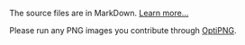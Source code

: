 The source files are in MarkDown. [Learn more...](http://daringfireball.net/projects/markdown/)

Please run any PNG images you contribute through [OptiPNG](htp://optipng.sf.net).